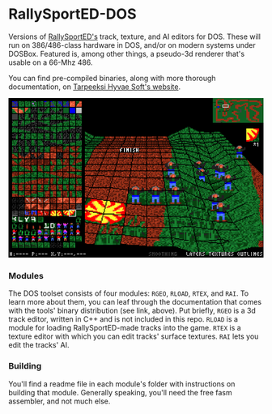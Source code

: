 # RallySportED-DOS
Versions of [RallySportED's](../../../rallysported) track, texture, and AI editors for DOS. These will run on 386/486-class hardware in DOS, and/or on modern systems under DOSBox. Featured is, among other things, a pseudo-3d renderer that's usable on a 66-Mhz 486.

You can find pre-compiled binaries, along with more thorough documentation, on [Tarpeeksi Hyvae Soft's website](http://www.tarpeeksihyvaesoft.com/soft/).

![A screenshot of RallySportED-DOS's RGEO module](screenshots/rgeo.b9_dos.png)

### Modules
The DOS toolset consists of four modules: ```RGEO```, ```RLOAD```, ```RTEX```, and ```RAI```. To learn more about them, you can leaf through the documentation that comes with the tools' binary distribution (see link, above). Put briefly, ```RGEO``` is a 3d track editor, written in C++ and is not included in this repo. ```RLOAD``` is a module for loading RallySportED-made tracks into the game. ```RTEX``` is a texture editor with which you can edit tracks' surface textures. ```RAI``` lets you edit the tracks' AI.

### Building
You'll find a readme file in each module's folder with instructions on building that module. Generally speaking, you'll need the free fasm assembler, and not much else.
